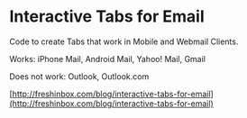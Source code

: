 # Interactive Tabs for Email

Code to create Tabs that work in Mobile and Webmail Clients.

Works: iPhone Mail, Android Mail, Yahoo! Mail, Gmail

Does not work: Outlook, Outlook.com

[http://freshinbox.com/blog/interactive-tabs-for-email](http://freshinbox.com/blog/interactive-tabs-for-email) 

